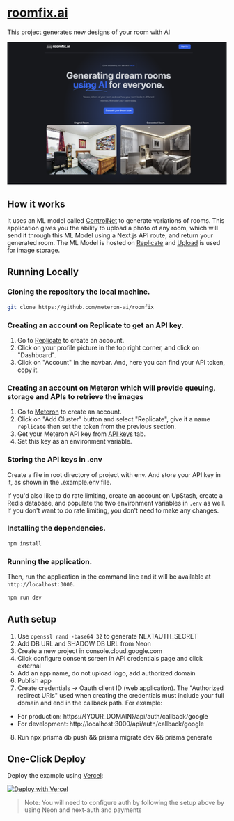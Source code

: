 # [roomfix.ai](https://roomfix.ai)

This project generates new designs of your room with AI

[![Room Fix AI](./public/screenshot.png)](https://roomfix.ai)

## How it works

It uses an ML model called [ControlNet](https://github.com/lllyasviel/ControlNet) to generate variations of rooms. This application gives you the ability to upload a photo of any room, which will send it through this ML Model using a Next.js API route, and return your generated room. The ML Model is hosted on [Replicate](https://replicate.com) and [Upload](https://upload.io) is used for image storage.

## Running Locally

### Cloning the repository the local machine.

```bash
git clone https://github.com/meteron-ai/roomfix
```

### Creating an account on Replicate to get an API key.

1. Go to [Replicate](https://replicate.com/) to create an account.
2. Click on your profile picture in the top right corner, and click on "Dashboard".
3. Click on "Account" in the navbar. And, here you can find your API token, copy it.

### Creating an account on Meteron which will provide queuing, storage and APIs to retrieve the images

1. Go to [Meteron](https://app.meteron.ai/) to create an account.
2. Click on "Add Cluster" button and select "Replicate", give it a name `replicate` then set the token from the previous section.
3. Get your Meteron API key from [API keys](https://app.meteron.ai/?tab=API%20Keys) tab.
4. Set this key as an environment variable.

### Storing the API keys in .env

Create a file in root directory of project with env. And store your API key in it, as shown in the .example.env file.

If you'd also like to do rate limiting, create an account on UpStash, create a Redis database, and populate the two environment variables in `.env` as well. If you don't want to do rate limiting, you don't need to make any changes.

### Installing the dependencies.

```bash
npm install
```

### Running the application.

Then, run the application in the command line and it will be available at `http://localhost:3000`.

```bash
npm run dev
```

## Auth setup

1. Use `openssl rand -base64 32` to generate NEXTAUTH_SECRET
2. Add DB URL and SHADOW DB URL from Neon
3. Create a new project in console.cloud.google.com
4. Click configure consent screen in API credentials page and click external
5. Add an app name, do not upload logo, add authorized domain
6. Publish app
7. Create credentials -> Oauth client ID (web application). The "Authorized redirect URIs" used when creating the credentials must include your full domain and end in the callback path. For example:
  - For production: https://{YOUR_DOMAIN}/api/auth/callback/google
  - For development: http://localhost:3000/api/auth/callback/google

8. Run npx prisma db push && prisma migrate dev && prisma generate

## One-Click Deploy

Deploy the example using [Vercel](https://vercel.com?utm_source=github&utm_medium=readme&utm_campaign=vercel-examples):

[![Deploy with Vercel](https://vercel.com/button)](https://vercel.com/new/clone?repository-url=https://github.com/Nutlope/roomGPT&env=REPLICATE_API_KEY,NEXTAUTH_SECRET,GOOGLE_CLIENT_ID,GOOGLE_CLIENT_SECRET,DATABASE_URL,SHADOW_DATABASE_URL,NEXTAUTH_URL&project-name=room-GPT&repo-name=roomGPT)

> Note: You will need to configure auth by following the setup above by using Neon and next-auth and payments
